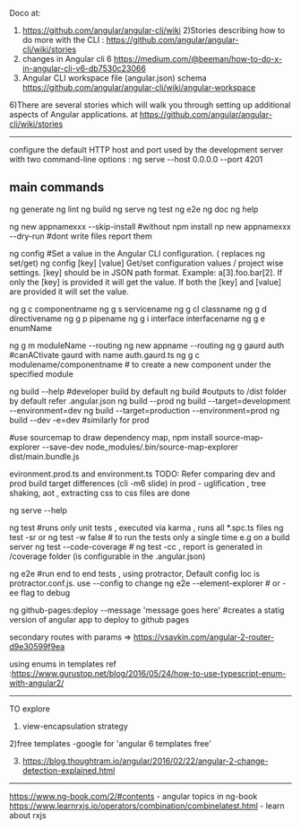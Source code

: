 Doco at: 
1) https://github.com/angular/angular-cli/wiki
2)Stories describing how to do more with the CLI : https://github.com/angular/angular-cli/wiki/stories
3) changes in Angular cli 6 https://medium.com/@beeman/how-to-do-x-in-angular-cli-v6-db7530c23066
5) Angular CLI workspace file (angular.json) schema https://github.com/angular/angular-cli/wiki/angular-workspace

6)There are several stories which will walk you through setting up additional aspects of Angular applications. at https://github.com/angular/angular-cli/wiki/stories

-------------------------------
configure the default HTTP host and port used by the development server with two command-line options :
ng serve --host 0.0.0.0 --port 4201

main commands
-----------------
ng generate
ng lint
ng build
ng serve
ng test
ng e2e 
ng doc
ng help

ng new appnamexxx --skip-install #without npm install
np new appnamexxx --dry-run #dont write files report them

ng config #Set a value in the Angular CLI configuration. ( replaces ng set/get)
ng config [key] [value] Get/set configuration values / project wise settings. [key] should be in JSON path format.
         Example: a[3].foo.bar[2].
    If only the [key] is provided it will get the value. 
    If both the [key] and [value] are provided it will set the value.

 ng g c componentname
 ng g s servicename
 ng g cl classname
 ng g d directivename
 ng g p pipename
 ng g i interface interfacename
 ng g e enumName

 ng g m moduleName --routing
 ng new appname --routing
 ng g gaurd auth #canACtivate gaurd with name auth.gaurd.ts
 ng g c modulename/componentname # to create a new component under the specified module

 ng build --help #developer build by default
 ng build #outputs to /dist folder by default refer .angular.json
 ng build --prod
 ng build --target=development --environment=dev
 ng build --target=production  --environment=prod
 ng build --dev -e=dev #similarly for prod

 #use sourcemap to draw dependency map, 
 npm install source-map-explorer --save-dev
 node_modules/.bin/source-map-explorer dist/main.bundle.js
 
evironment.prod.ts and environment.ts 
TODO: Refer comparing dev and prod build target differences (cli -m6 slide)
in prod - uglification , tree shaking, aot , extracting css to css files are done

 ng serve --help


 ng test #runs only unit tests , executed via karma , runs all *.spc.ts files
 ng test -sr or ng test -w false # to run the tests only a single time e.g on a build server
 ng test --code-coverage # ng test -cc , report is generated in /coverage folder (is configurable in the .angular.json)
 
 ng e2e #run end to end tests , using protractor,  Default config loc is protractor.conf.js. use --config to change
 ng e2e --element-explorer # or -ee flag to debug 

 ng github-pages:deploy --message 'message goes here' #creates a statig version of angular app  to deploy to github pages  

secondary routes with params => https://vsavkin.com/angular-2-router-d9e30599f9ea

using enums in templates ref :https://www.gurustop.net/blog/2016/05/24/how-to-use-typescript-enum-with-angular2/

 



---------------
TO explore 
1) view-encapsulation strategy

2)free templates -google for 'angular 6 templates free'

3) https://blog.thoughtram.io/angular/2016/02/22/angular-2-change-detection-explained.html
 
----
https://www.ng-book.com/2/#contents - angular topics in ng-book
https://www.learnrxjs.io/operators/combination/combinelatest.html  - learn about rxjs
